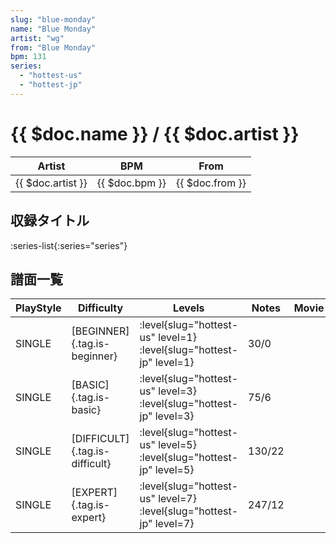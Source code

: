 ```yaml
---
slug: "blue-monday"
name: "Blue Monday"
artist: "wg"
from: "Blue Monday"
bpm: 131
series:
  - "hottest-us"
  - "hottest-jp"
---
```


# {{ $doc.name }} / {{ $doc.artist }}

|Artist|BPM|From|
|------|---|----|
|{{ $doc.artist }}|{{ $doc.bpm }}|{{ $doc.from }}|

## 収録タイトル

:series-list{:series="series"}

## 譜面一覧

|PlayStyle|Difficulty|Levels|Notes|Movie|
|---------|----------|------|-----|-----|
|SINGLE|[BEGINNER]{.tag.is-beginner}|<div class="field is-grouped is-grouped-multiline"> :level{slug="hottest-us" level=1} :level{slug="hottest-jp" level=1}</div>|30/0||
|SINGLE|[BASIC]{.tag.is-basic}|<div class="field is-grouped is-grouped-multiline"> :level{slug="hottest-us" level=3} :level{slug="hottest-jp" level=3}</div>|75/6||
|SINGLE|[DIFFICULT]{.tag.is-difficult}|<div class="field is-grouped is-grouped-multiline"> :level{slug="hottest-us" level=5} :level{slug="hottest-jp" level=5}</div>|130/22||
|SINGLE|[EXPERT]{.tag.is-expert}|<div class="field is-grouped is-grouped-multiline"> :level{slug="hottest-us" level=7} :level{slug="hottest-jp" level=7}</div>|247/12||
